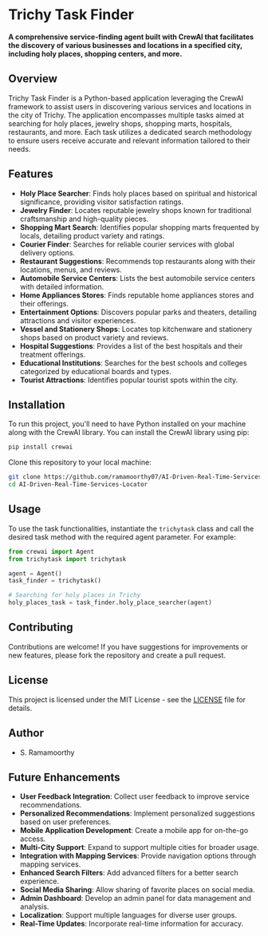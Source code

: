 # Trichy Task Finder

**A comprehensive service-finding agent built with CrewAI that facilitates the discovery of various businesses and locations in a specified city, including holy places, shopping centers, and more.**

## Overview
Trichy Task Finder is a Python-based application leveraging the CrewAI framework to assist users in discovering various services and locations in the city of Trichy. The application encompasses multiple tasks aimed at searching for holy places, jewelry shops, shopping marts, hospitals, restaurants, and more. Each task utilizes a dedicated search methodology to ensure users receive accurate and relevant information tailored to their needs.

## Features
- **Holy Place Searcher**: Finds holy places based on spiritual and historical significance, providing visitor satisfaction ratings.
- **Jewelry Finder**: Locates reputable jewelry shops known for traditional craftsmanship and high-quality pieces.
- **Shopping Mart Search**: Identifies popular shopping marts frequented by locals, detailing product variety and ratings.
- **Courier Finder**: Searches for reliable courier services with global delivery options.
- **Restaurant Suggestions**: Recommends top restaurants along with their locations, menus, and reviews.
- **Automobile Service Centers**: Lists the best automobile service centers with detailed information.
- **Home Appliances Stores**: Finds reputable home appliances stores and their offerings.
- **Entertainment Options**: Discovers popular parks and theaters, detailing attractions and visitor experiences.
- **Vessel and Stationery Shops**: Locates top kitchenware and stationery shops based on product variety and reviews.
- **Hospital Suggestions**: Provides a list of the best hospitals and their treatment offerings.
- **Educational Institutions**: Searches for the best schools and colleges categorized by educational boards and types.
- **Tourist Attractions**: Identifies popular tourist spots within the city.

## Installation
To run this project, you'll need to have Python installed on your machine along with the CrewAI library. You can install the CrewAI library using pip:

```bash
pip install crewai
```

Clone this repository to your local machine:

```bash
git clone https://github.com/ramamoorthy07/AI-Driven-Real-Time-Services-Locator.git
cd AI-Driven-Real-Time-Services-Locator
```

## Usage
To use the task functionalities, instantiate the `trichytask` class and call the desired task method with the required agent parameter. For example:

```python
from crewai import Agent
from trichytask import trichytask

agent = Agent()
task_finder = trichytask()

# Searching for holy places in Trichy
holy_places_task = task_finder.holy_place_searcher(agent)
```

## Contributing
Contributions are welcome! If you have suggestions for improvements or new features, please fork the repository and create a pull request.

## License
This project is licensed under the MIT License - see the [LICENSE](LICENSE) file for details.

## Author
- S. Ramamoorthy

## Future Enhancements
- **User Feedback Integration**: Collect user feedback to improve service recommendations.
- **Personalized Recommendations**: Implement personalized suggestions based on user preferences.
- **Mobile Application Development**: Create a mobile app for on-the-go access.
- **Multi-City Support**: Expand to support multiple cities for broader usage.
- **Integration with Mapping Services**: Provide navigation options through mapping services.
- **Enhanced Search Filters**: Add advanced filters for a better search experience.
- **Social Media Sharing**: Allow sharing of favorite places on social media.
- **Admin Dashboard**: Develop an admin panel for data management and analysis.
- **Localization**: Support multiple languages for diverse user groups.
- **Real-Time Updates**: Incorporate real-time information for accuracy.
